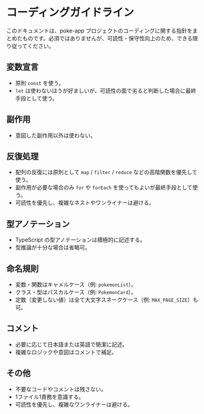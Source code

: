# コーディングガイドライン

このドキュメントは、poke-app プロジェクトのコーディングに関する指針をまとめたものです。必須ではありませんが、可読性・保守性向上のため、できる限り従ってください。

## 変数宣言
- 原則 `const` を使う。
- `let` は使わないほうが好ましいが、可読性の面で劣ると判断した場合に最終手段として使う。

## 副作用
- 意図した副作用以外は使わない。

## 反復処理
- 配列の反復には原則として `map` / `filter` / `reduce` などの高階関数を優先して使う。
- 副作用が必要な場合のみ `for` や `forEach` を使ってもよいが最終手段として使う。
- 可読性を優先し、複雑なネストやワンライナーは避ける。

## 型アノテーション
- TypeScript の型アノテーションは積極的に記述する。
- 型推論が十分な場合は省略可。

## 命名規則
- 変数・関数はキャメルケース（例: `pokemonList`）。
- クラス・型はパスカルケース（例: `PokemonCard`）。
- 定数（変更しない値）は全て大文字スネークケース（例: `MAX_PAGE_SIZE`）も可。

## コメント
- 必要に応じて日本語または英語で簡潔に記述。
- 複雑なロジックや意図はコメントで補足。

## その他
- 不要なコードやコメントは残さない。
- 1ファイル1責務を意識する。
- 可読性を優先し、複雑なワンライナーは避ける。